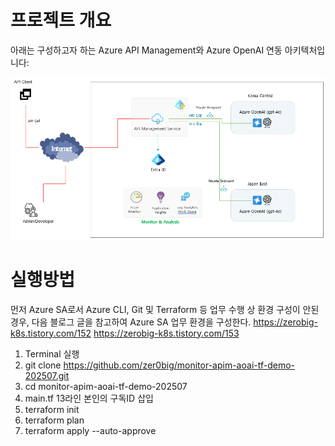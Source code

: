 # 프로젝트 개요

아래는 구성하고자 하는 Azure API Management와 Azure OpenAI 연동 아키텍처입니다:

![APIM AOAI 아키텍처](https://github.com/zer0big/monitor-apim-aoai-tf-demo-202507/blob/main/20250711_APIM-AOAI.png)

# 실행방법

먼저 Azure SA로서 Azure CLI, Git 및 Terraform 등 업무 수행 상 환경 구성이 안된 경우, 다음 블로그 글을 참고하여 Azure SA 업무 환경을 구성한다.
https://zerobig-k8s.tistory.com/152
https://zerobig-k8s.tistory.com/153

1. Terminal 실행
2. git clone https://github.com/zer0big/monitor-apim-aoai-tf-demo-202507.git
3. cd monitor-apim-aoai-tf-demo-202507
4. main.tf 13라인 본인의 구독ID 삽입   
5. terraform init
6. terraform plan
7. terraform apply --auto-approve

